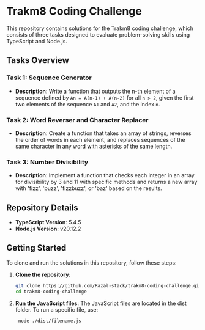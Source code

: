 # Trakm8 Coding Challenge

This repository contains solutions for the Trakm8 coding challenge, which consists of three tasks designed to evaluate problem-solving skills using TypeScript and Node.js.

## Tasks Overview

### Task 1: Sequence Generator
- **Description**: Write a function that outputs the n-th element of a sequence defined by `An = A(n-1) + A(n-2)` for all `n > 2`, given the first two elements of the sequence `A1` and `A2`, and the index `n`.

### Task 2: Word Reverser and Character Replacer
- **Description**: Create a function that takes an array of strings, reverses the order of words in each element, and replaces sequences of the same character in any word with asterisks of the same length.

### Task 3: Number Divisibility
- **Description**: Implement a function that checks each integer in an array for divisibility by 3 and 11 with specific methods and returns a new array with 'fizz', 'buzz', 'fizzbuzz', or 'baz' based on the results.

## Repository Details

- **TypeScript Version**: 5.4.5
- **Node.js Version**: v20.12.2

## Getting Started

To clone and run the solutions in this repository, follow these steps:

1. **Clone the repository**:
   ```bash
   git clone https://github.com/Razal-stack/trakm8-coding-challenge.git
   cd trakm8-coding-challenge

2. **Run the JavaScript files**:
The JavaScript files are located in the dist folder.
To run a specific file, use:
   ```bash
    node ./dist/filename.js
